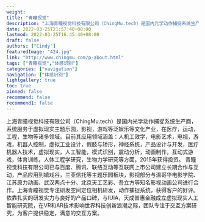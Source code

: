```yaml
---
weight: 
title: "青瞳视觉"
description: "上海青瞳视觉科技有限公司（ChingMu.tech）是国内光学动作捕捉系统生产商，系统服务于虚拟现实主题乐园，影视，游戏等泛娱乐等文化产业，在医疗，运动，工程，生物等诸多领域."
date: 2022-03-25T21:57:40+08:00
lastmod: 2022-03-25T16:45:40+08:00
draft: false
authors: ["Cindy"]
featuredImage: "424.jpg"
link: "http://www.chingmu.com/p-about.html"
tags: ["青瞳视觉","体感识别"]
categories: ["navigation"]
navigation: ["体感识别"]
lightgallery: true
toc: true
pinned: false
recommend: false
recommend1: false
---
```

上海青瞳视觉科技有限公司（ChingMu.tech）是国内光学动作捕捉系统生产商，系统服务于虚拟现实主题乐园，影视，游戏等泛娱乐等文化产业，在医疗，运动，工程，生物等诸多领域。目前其应用领域涵盖：人机工效学，电影艺术，电视，游戏，机器人控制，虚拟工业设计，假肢与矫形，神经系统，产品设计与开发，医疗机器人技术，虚拟现实，人工智能，模式识别，震动分析，动画制作，互动式游戏，体育训练，人体工程学研究，生物力学研究等方面，2015年获得投资。
青瞳视觉科技有限公司已与百度、腾讯、联络互动等互联网上市公司建立长期合作与互动，产品应用到嬉戏谷，三亚信托等主题乐园板块，影视部分与温哥华电影学院、江苏原力动画、武汉两点十分、北京天工艺彩、吾立方等知名影视动画公司进行合作。上海青瞳视觉专注研发空间定位相机研发，动作捕捉系统，获得客户的好评。依靠扎实的研发实力与良好的产品口碑，与IUIA，天成普惠金融成立虚拟现实人工智能研究院，在VR和AR技术影响世界科技创新浪潮之际，团队专注于交互方案研究，为客户提供稳定，满意的交互方案。